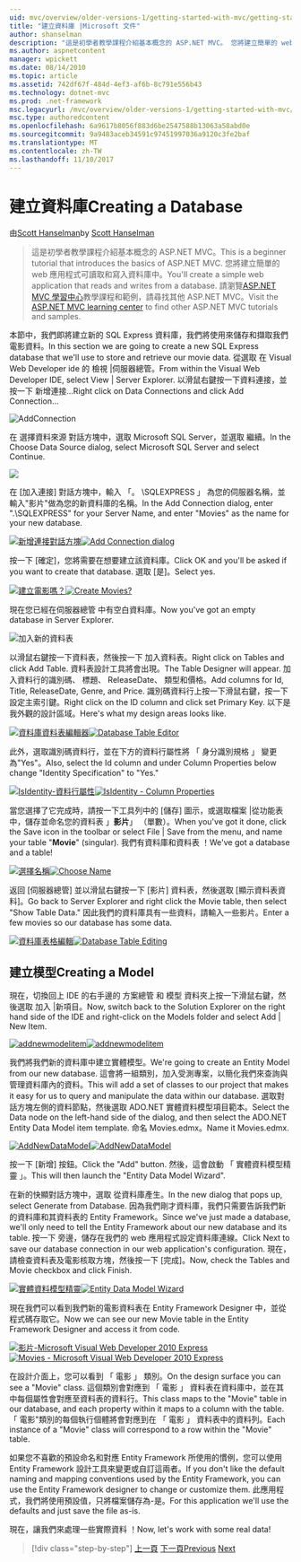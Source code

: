 ```yaml
---
uid: mvc/overview/older-versions-1/getting-started-with-mvc/getting-started-with-mvc-part4
title: "建立資料庫 |Microsoft 文件"
author: shanselman
description: "這是初學者教學課程介紹基本概念的 ASP.NET MVC。 您將建立簡單的 web 應用程式可讀取和寫入資料庫中。"
ms.author: aspnetcontent
manager: wpickett
ms.date: 08/14/2010
ms.topic: article
ms.assetid: 742df67f-484d-4ef3-af6b-8c791e556b43
ms.technology: dotnet-mvc
ms.prod: .net-framework
msc.legacyurl: /mvc/overview/older-versions-1/getting-started-with-mvc/getting-started-with-mvc-part4
msc.type: authoredcontent
ms.openlocfilehash: 6a9617b8056f883d6be2547588b13063a58abd0e
ms.sourcegitcommit: 9a9483aceb34591c97451997036a9120c3fe2baf
ms.translationtype: MT
ms.contentlocale: zh-TW
ms.lasthandoff: 11/10/2017
---
```

<a name="creating-a-database"></a><span data-ttu-id="303fa-104">建立資料庫</span><span class="sxs-lookup"><span data-stu-id="303fa-104">Creating a Database</span></span>
====================
<span data-ttu-id="303fa-105">由[Scott Hanselman](https://github.com/shanselman)</span><span class="sxs-lookup"><span data-stu-id="303fa-105">by [Scott Hanselman](https://github.com/shanselman)</span></span>

> <span data-ttu-id="303fa-106">這是初學者教學課程介紹基本概念的 ASP.NET MVC。</span><span class="sxs-lookup"><span data-stu-id="303fa-106">This is a beginner tutorial that introduces the basics of ASP.NET MVC.</span></span> <span data-ttu-id="303fa-107">您將建立簡單的 web 應用程式可讀取和寫入資料庫中。</span><span class="sxs-lookup"><span data-stu-id="303fa-107">You'll create a simple web application that reads and writes from a database.</span></span> <span data-ttu-id="303fa-108">請瀏覽[ASP.NET MVC 學習中心](../../../index.md)教學課程和範例，請尋找其他 ASP.NET MVC。</span><span class="sxs-lookup"><span data-stu-id="303fa-108">Visit the [ASP.NET MVC learning center](../../../index.md) to find other ASP.NET MVC tutorials and samples.</span></span>


<span data-ttu-id="303fa-109">本節中，我們即將建立新的 SQL Express 資料庫，我們將使用來儲存和擷取我們電影資料。</span><span class="sxs-lookup"><span data-stu-id="303fa-109">In this section we are going to create a new SQL Express database that we'll use to store and retrieve our movie data.</span></span> <span data-ttu-id="303fa-110">從選取 在 Visual Web Developer ide 的 檢視 |伺服器總管。</span><span class="sxs-lookup"><span data-stu-id="303fa-110">From within the Visual Web Developer IDE, select View | Server Explorer.</span></span> <span data-ttu-id="303fa-111">以滑鼠右鍵按一下資料連接，並按一下 新增連接...</span><span class="sxs-lookup"><span data-stu-id="303fa-111">Right click on Data Connections and click Add Connection...</span></span>

![AddConnection](getting-started-with-mvc-part4/_static/image1.png)

<span data-ttu-id="303fa-113">在 選擇資料來源 對話方塊中，選取 Microsoft SQL Server，並選取 繼續。</span><span class="sxs-lookup"><span data-stu-id="303fa-113">In the Choose Data Source dialog, select Microsoft SQL Server and select Continue.</span></span>

![](getting-started-with-mvc-part4/_static/image2.png)

<span data-ttu-id="303fa-114">在 [加入連接] 對話方塊中，輸入 「。 \SQLEXPRESS 」 為您的伺服器名稱，並輸入"影片"做為您的新資料庫的名稱。</span><span class="sxs-lookup"><span data-stu-id="303fa-114">In the Add Connection dialog, enter ".\SQLEXPRESS" for your Server Name, and enter "Movies" as the name for your new database.</span></span>

<span data-ttu-id="303fa-115">[![新增連接對話方塊](getting-started-with-mvc-part4/_static/image4.png)](getting-started-with-mvc-part4/_static/image3.png)</span><span class="sxs-lookup"><span data-stu-id="303fa-115">[![Add Connection dialog](getting-started-with-mvc-part4/_static/image4.png)](getting-started-with-mvc-part4/_static/image3.png)</span></span>

<span data-ttu-id="303fa-116">按一下 [確定]，您將需要在想要建立該資料庫。</span><span class="sxs-lookup"><span data-stu-id="303fa-116">Click OK and you'll be asked if you want to create that database.</span></span> <span data-ttu-id="303fa-117">選取 [是]。</span><span class="sxs-lookup"><span data-stu-id="303fa-117">Select yes.</span></span>

<span data-ttu-id="303fa-118">[![建立電影嗎？](getting-started-with-mvc-part4/_static/image6.png)](getting-started-with-mvc-part4/_static/image5.png)</span><span class="sxs-lookup"><span data-stu-id="303fa-118">[![Create Movies?](getting-started-with-mvc-part4/_static/image6.png)](getting-started-with-mvc-part4/_static/image5.png)</span></span>

<span data-ttu-id="303fa-119">現在您已經在伺服器總管 中有空白資料庫。</span><span class="sxs-lookup"><span data-stu-id="303fa-119">Now you've got an empty database in Server Explorer.</span></span>

![加入新的資料表](getting-started-with-mvc-part4/_static/image7.png)

<span data-ttu-id="303fa-121">以滑鼠右鍵按一下資料表，然後按一下 加入資料表。</span><span class="sxs-lookup"><span data-stu-id="303fa-121">Right click on Tables and click Add Table.</span></span> <span data-ttu-id="303fa-122">資料表設計工具將會出現。</span><span class="sxs-lookup"><span data-stu-id="303fa-122">The Table Designer will appear.</span></span> <span data-ttu-id="303fa-123">加入資料行的識別碼、 標題、 ReleaseDate、 類型和價格。</span><span class="sxs-lookup"><span data-stu-id="303fa-123">Add columns for Id, Title, ReleaseDate, Genre, and Price.</span></span> <span data-ttu-id="303fa-124">識別碼資料行上按一下滑鼠右鍵，按一下 設定主索引鍵。</span><span class="sxs-lookup"><span data-stu-id="303fa-124">Right click on the ID column and click set Primary Key.</span></span> <span data-ttu-id="303fa-125">以下是我外觀的設計區域。</span><span class="sxs-lookup"><span data-stu-id="303fa-125">Here's what my design areas looks like.</span></span>

<span data-ttu-id="303fa-126">[![資料庫資料表編輯器](getting-started-with-mvc-part4/_static/image9.png)](getting-started-with-mvc-part4/_static/image8.png)</span><span class="sxs-lookup"><span data-stu-id="303fa-126">[![Database Table Editor](getting-started-with-mvc-part4/_static/image9.png)](getting-started-with-mvc-part4/_static/image8.png)</span></span>

<span data-ttu-id="303fa-127">此外，選取識別碼資料行，並在下方的資料行屬性將 「 身分識別規格 」 變更為"Yes"。</span><span class="sxs-lookup"><span data-stu-id="303fa-127">Also, select the Id column and under Column Properties below change "Identity Specification" to "Yes."</span></span>

<span data-ttu-id="303fa-128">[![IsIdentity-資料行屬性](getting-started-with-mvc-part4/_static/image11.png)](getting-started-with-mvc-part4/_static/image10.png)</span><span class="sxs-lookup"><span data-stu-id="303fa-128">[![IsIdentity - Column Properties](getting-started-with-mvc-part4/_static/image11.png)](getting-started-with-mvc-part4/_static/image10.png)</span></span>

<span data-ttu-id="303fa-129">當您選擇了它完成時，請按一下工具列中的 [儲存] 圖示，或選取檔案 |從功能表中，儲存並命名您的資料表 」**影片**」 （單數）。</span><span class="sxs-lookup"><span data-stu-id="303fa-129">When you've got it done, click the Save icon in the toolbar or select File | Save from the menu, and name your table "**Movie**" (singular).</span></span> <span data-ttu-id="303fa-130">我們有資料庫和資料表 ！</span><span class="sxs-lookup"><span data-stu-id="303fa-130">We've got a database and a table!</span></span>

<span data-ttu-id="303fa-131">[![選擇名稱](getting-started-with-mvc-part4/_static/image13.png)](getting-started-with-mvc-part4/_static/image12.png)</span><span class="sxs-lookup"><span data-stu-id="303fa-131">[![Choose Name](getting-started-with-mvc-part4/_static/image13.png)](getting-started-with-mvc-part4/_static/image12.png)</span></span>

<span data-ttu-id="303fa-132">返回 [伺服器總管] 並以滑鼠右鍵按一下 [影片] 資料表，然後選取 [顯示資料表資料]。</span><span class="sxs-lookup"><span data-stu-id="303fa-132">Go back to Server Explorer and right click the Movie table, then select "Show Table Data."</span></span> <span data-ttu-id="303fa-133">因此我們的資料庫具有一些資料，請輸入一些影片。</span><span class="sxs-lookup"><span data-stu-id="303fa-133">Enter a few movies so our database has some data.</span></span>

<span data-ttu-id="303fa-134">[![資料庫表格編輯](getting-started-with-mvc-part4/_static/image15.png)](getting-started-with-mvc-part4/_static/image14.png)</span><span class="sxs-lookup"><span data-stu-id="303fa-134">[![Database Table Editing](getting-started-with-mvc-part4/_static/image15.png)](getting-started-with-mvc-part4/_static/image14.png)</span></span>

## <a name="creating-a-model"></a><span data-ttu-id="303fa-135">建立模型</span><span class="sxs-lookup"><span data-stu-id="303fa-135">Creating a Model</span></span>

<span data-ttu-id="303fa-136">現在，切換回上 IDE 的右手邊的 方案總管 和 模型 資料夾上按一下滑鼠右鍵，然後選取 加入 |新項目。</span><span class="sxs-lookup"><span data-stu-id="303fa-136">Now, switch back to the Solution Explorer on the right hand side of the IDE and right-click on the Models folder and select Add | New Item.</span></span>

<span data-ttu-id="303fa-137">[![addnewmodelitem](getting-started-with-mvc-part4/_static/image17.png)](getting-started-with-mvc-part4/_static/image16.png)</span><span class="sxs-lookup"><span data-stu-id="303fa-137">[![addnewmodelitem](getting-started-with-mvc-part4/_static/image17.png)](getting-started-with-mvc-part4/_static/image16.png)</span></span>

<span data-ttu-id="303fa-138">我們將我們新的資料庫中建立實體模型。</span><span class="sxs-lookup"><span data-stu-id="303fa-138">We're going to create an Entity Model from our new database.</span></span> <span data-ttu-id="303fa-139">這會將一組類別，加入受測專案，以簡化我們來查詢與管理資料庫內的資料。</span><span class="sxs-lookup"><span data-stu-id="303fa-139">This will add a set of classes to our project that makes it easy for us to query and manipulate the data within our database.</span></span> <span data-ttu-id="303fa-140">選取對話方塊左側的資料節點，然後選取 ADO.NET 實體資料模型項目範本。</span><span class="sxs-lookup"><span data-stu-id="303fa-140">Select the Data node on the left-hand side of the dialog, and then select the ADO.NET Entity Data Model item template.</span></span> <span data-ttu-id="303fa-141">命名 Movies.edmx。</span><span class="sxs-lookup"><span data-stu-id="303fa-141">Name it Movies.edmx.</span></span>

<span data-ttu-id="303fa-142">[![AddNewDataModel](getting-started-with-mvc-part4/_static/image19.png)](getting-started-with-mvc-part4/_static/image18.png)</span><span class="sxs-lookup"><span data-stu-id="303fa-142">[![AddNewDataModel](getting-started-with-mvc-part4/_static/image19.png)](getting-started-with-mvc-part4/_static/image18.png)</span></span>

<span data-ttu-id="303fa-143">按一下 [新增] 按鈕。</span><span class="sxs-lookup"><span data-stu-id="303fa-143">Click the "Add" button.</span></span> <span data-ttu-id="303fa-144">然後，這會啟動 「 實體資料模型精靈 」。</span><span class="sxs-lookup"><span data-stu-id="303fa-144">This will then launch the "Entity Data Model Wizard".</span></span>

<span data-ttu-id="303fa-145">在新的快顯對話方塊中，選取 從資料庫產生。</span><span class="sxs-lookup"><span data-stu-id="303fa-145">In the new dialog that pops up, select Generate from Database.</span></span> <span data-ttu-id="303fa-146">因為我們剛才資料庫，我們只需要告訴我們新的資料庫和其資料表的 Entity Framework。</span><span class="sxs-lookup"><span data-stu-id="303fa-146">Since we've just made a database, we'll only need to tell the Entity Framework about our new database and its table.</span></span> <span data-ttu-id="303fa-147">按一下 旁邊，儲存在我們的 web 應用程式設定資料庫連線。</span><span class="sxs-lookup"><span data-stu-id="303fa-147">Click Next to save our database connection in our web application's configuration.</span></span> <span data-ttu-id="303fa-148">現在，請檢查資料表及電影核取方塊，然後按一下 [完成]。</span><span class="sxs-lookup"><span data-stu-id="303fa-148">Now, check the Tables and Movie checkbox and click Finish.</span></span>

<span data-ttu-id="303fa-149">[![實體資料模型精靈](getting-started-with-mvc-part4/_static/image21.png)](getting-started-with-mvc-part4/_static/image20.png)</span><span class="sxs-lookup"><span data-stu-id="303fa-149">[![Entity Data Model Wizard](getting-started-with-mvc-part4/_static/image21.png)](getting-started-with-mvc-part4/_static/image20.png)</span></span>

<span data-ttu-id="303fa-150">現在我們可以看到我們新的電影資料表在 Entity Framework Designer 中，並從程式碼存取它。</span><span class="sxs-lookup"><span data-stu-id="303fa-150">Now we can see our new Movie table in the Entity Framework Designer and access it from code.</span></span>

<span data-ttu-id="303fa-151">[![影片-Microsoft Visual Web Developer 2010 Express](getting-started-with-mvc-part4/_static/image23.png)](getting-started-with-mvc-part4/_static/image22.png)</span><span class="sxs-lookup"><span data-stu-id="303fa-151">[![Movies - Microsoft Visual Web Developer 2010 Express](getting-started-with-mvc-part4/_static/image23.png)](getting-started-with-mvc-part4/_static/image22.png)</span></span>

<span data-ttu-id="303fa-152">在設計介面上，您可以看到 「 電影 」 類別。</span><span class="sxs-lookup"><span data-stu-id="303fa-152">On the design surface you can see a "Movie" class.</span></span> <span data-ttu-id="303fa-153">這個類別會對應到 「 電影 」 資料表在資料庫中，並在其中每個屬性會對應至資料表的資料行。</span><span class="sxs-lookup"><span data-stu-id="303fa-153">This class maps to the "Movie" table in our database, and each property within it maps to a column with the table.</span></span> <span data-ttu-id="303fa-154">「 電影"類別的每個執行個體將會對應到在 「 電影 」 資料表中的資料列。</span><span class="sxs-lookup"><span data-stu-id="303fa-154">Each instance of a "Movie" class will correspond to a row within the "Movie" table.</span></span>

<span data-ttu-id="303fa-155">如果您不喜歡的預設命名和對應 Entity Framework 所使用的慣例，您可以使用 Entity Framework 設計工具來變更或自訂這兩者。</span><span class="sxs-lookup"><span data-stu-id="303fa-155">If you don't like the default naming and mapping conventions used by the Entity Framework, you can use the Entity Framework designer to change or customize them.</span></span> <span data-ttu-id="303fa-156">此應用程式，我們將使用預設值，只將檔案儲存為-是。</span><span class="sxs-lookup"><span data-stu-id="303fa-156">For this application we'll use the defaults and just save the file as-is.</span></span>

<span data-ttu-id="303fa-157">現在，讓我們來處理一些實際資料 ！</span><span class="sxs-lookup"><span data-stu-id="303fa-157">Now, let's work with some real data!</span></span>

>[!div class="step-by-step"]
<span data-ttu-id="303fa-158">[上一頁](getting-started-with-mvc-part3.md)
[下一頁](getting-started-with-mvc-part5.md)</span><span class="sxs-lookup"><span data-stu-id="303fa-158">[Previous](getting-started-with-mvc-part3.md)
[Next](getting-started-with-mvc-part5.md)</span></span>
